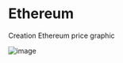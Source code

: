 # Ethereum

Creation Ethereum price graphic

![image](https://user-images.githubusercontent.com/75687988/149869639-6becdaf6-f837-4162-bac9-3f161a38fc3f.png)
